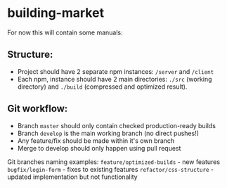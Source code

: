 # building-market

For now this will contain some manuals:

## Structure:

* Project should have 2 separate npm instances: `/server` and `/client`
* Each npm, instance should have 2 main directories: `./src` (working directory) and `./build` (compressed and optimized result).

## Git workflow:

* Branch `master` should only contain checked production-ready builds
* Branch `develop` is the main working branch (no direct pushes!)
* Any feature/fix should be made within it's own branch
* Merge to develop should only happen using pull request

Git branches naming examples:
`feature/optimized-builds` - new features
`bugfix/login-form` - fixes to existing features
`refactor/css-structure` - updated implementation but not functionality
